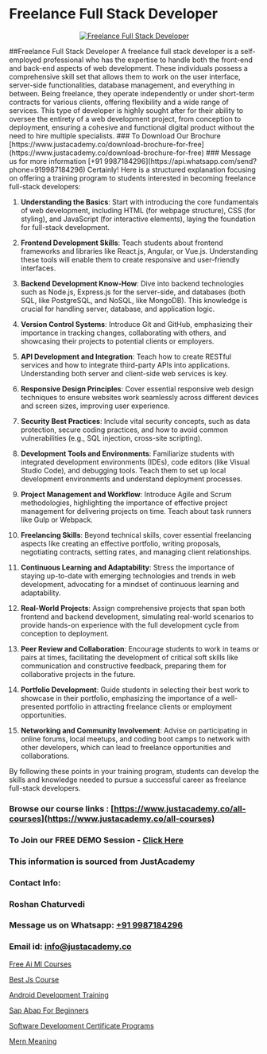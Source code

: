 # Freelance Full Stack Developer

<p align="center">
  <a href="https://justacademy.co/program-detail/full-stack-web-development">
    <img src="https://justacademy.co/storage2/program_images/1704700371.webp" alt="Freelance Full Stack Developer">
  </a>
</p>
##Freelance Full Stack Developer
A freelance full stack developer is a self-employed professional who has the expertise to handle both the front-end and back-end aspects of web development. These individuals possess a comprehensive skill set that allows them to work on the user interface, server-side functionalities, database management, and everything in between. Being freelance, they operate independently or under short-term contracts for various clients, offering flexibility and a wide range of services. This type of developer is highly sought after for their ability to oversee the entirety of a web development project, from conception to deployment, ensuring a cohesive and functional digital product without the need to hire multiple specialists.
### To Download Our Brochure [https://www.justacademy.co/download-brochure-for-free](https://www.justacademy.co/download-brochure-for-free)
### Message us for more information [+91 9987184296](https://api.whatsapp.com/send?phone=919987184296)
Certainly! Here is a structured explanation focusing on offering a training program to students interested in becoming freelance full-stack developers:

1) **Understanding the Basics**: Start with introducing the core fundamentals of web development, including HTML (for webpage structure), CSS (for styling), and JavaScript (for interactive elements), laying the foundation for full-stack development.

2) **Frontend Development Skills**: Teach students about frontend frameworks and libraries like React.js, Angular, or Vue.js. Understanding these tools will enable them to create responsive and user-friendly interfaces.

3) **Backend Development Know-How**: Dive into backend technologies such as Node.js, Express.js for the server-side, and databases (both SQL, like PostgreSQL, and NoSQL, like MongoDB). This knowledge is crucial for handling server, database, and application logic.

4) **Version Control Systems**: Introduce Git and GitHub, emphasizing their importance in tracking changes, collaborating with others, and showcasing their projects to potential clients or employers.

5) **API Development and Integration**: Teach how to create RESTful services and how to integrate third-party APIs into applications. Understanding both server and client-side web services is key.

6) **Responsive Design Principles**: Cover essential responsive web design techniques to ensure websites work seamlessly across different devices and screen sizes, improving user experience.

7) **Security Best Practices**: Include vital security concepts, such as data protection, secure coding practices, and how to avoid common vulnerabilities (e.g., SQL injection, cross-site scripting).

8) **Development Tools and Environments**: Familiarize students with integrated development environments (IDEs), code editors (like Visual Studio Code), and debugging tools. Teach them to set up local development environments and understand deployment processes.

9) **Project Management and Workflow**: Introduce Agile and Scrum methodologies, highlighting the importance of effective project management for delivering projects on time. Teach about task runners like Gulp or Webpack.

10) **Freelancing Skills**: Beyond technical skills, cover essential freelancing aspects like creating an effective portfolio, writing proposals, negotiating contracts, setting rates, and managing client relationships.

11) **Continuous Learning and Adaptability**: Stress the importance of staying up-to-date with emerging technologies and trends in web development, advocating for a mindset of continuous learning and adaptability.

12) **Real-World Projects**: Assign comprehensive projects that span both frontend and backend development, simulating real-world scenarios to provide hands-on experience with the full development cycle from conception to deployment.

13) **Peer Review and Collaboration**: Encourage students to work in teams or pairs at times, facilitating the development of critical soft skills like communication and constructive feedback, preparing them for collaborative projects in the future.

14) **Portfolio Development**: Guide students in selecting their best work to showcase in their portfolio, emphasizing the importance of a well-presented portfolio in attracting freelance clients or employment opportunities.

15) **Networking and Community Involvement**: Advise on participating in online forums, local meetups, and coding boot camps to network with other developers, which can lead to freelance opportunities and collaborations.

By following these points in your training program, students can develop the skills and knowledge needed to pursue a successful career as freelance full-stack developers.

### Browse our course links : [https://www.justacademy.co/all-courses](https://www.justacademy.co/all-courses) 
### To Join our FREE DEMO Session - [Click Here](https://www.justacademy.co/register-for-course-demo)


### This information is sourced from JustAcademy
### Contact Info:
### Roshan Chaturvedi
### Message us on Whatsapp: [+91 9987184296](https://api.whatsapp.com/send?phone=919987184296)
### Email id: [info@justacademy.co](mailto:info@justacademy.co)
                
[Free Ai Ml Courses](https://www.linkedin.com/pulse/free-ai-ml-courses-justacademy-hyderabad-uo9hc?trackingId=8Gqv0OpxupvuTjc4%2BiFnQw%3D%3D&lipi=urn%3Ali%3Apage%3Ad_flagship3_company_admin%3BDVbRKUgIQU%2Bm75jg%2BU5m6w%3D%3D)

[Best Js Course](https://www.linkedin.com/pulse/best-js-course-justacademy-bradford-kgsae?trackingId=kFkmvBIa7Qas%2B613UqbVIQ%3D%3D&lipi=urn%3Ali%3Apage%3Ad_flagship3_company_admin%3BU6qvup%2BkTG%2BWwu84oCWCCA%3D%3D)

[Android Development Training](https://medium.com/@shivamja27/android-development-training-2bef65949dd5)

[Sap Abap For Beginners](https://medium.com/@shivamja27/sap-abap-for-beginners-6b1d97294496)

[Software Development Certificate Programs](https://justacademyin.github.io/justacademy/software-development-certificate-programs)

[Mern Meaning](https://justacademyin.github.io/justacademy/mern-meaning)

